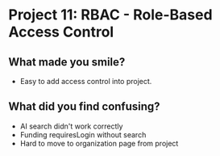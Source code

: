 # Project 11: RBAC - Role-Based Access Control
## What made you smile?
- Easy to add access control into project.

## What did you find confusing?
  * AI search didn't work correctly
  * Funding requiresLogin without search
  * Hard to move to organization page from project